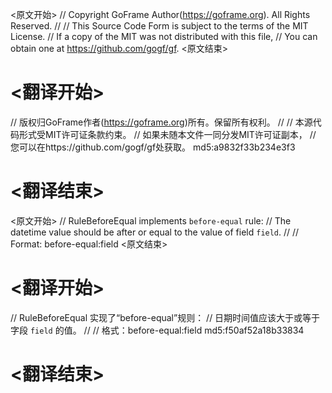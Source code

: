 
<原文开始>
// Copyright GoFrame Author(https://goframe.org). All Rights Reserved.
//
// This Source Code Form is subject to the terms of the MIT License.
// If a copy of the MIT was not distributed with this file,
// You can obtain one at https://github.com/gogf/gf.
<原文结束>

# <翻译开始>
// 版权归GoFrame作者(https://goframe.org)所有。保留所有权利。
//
// 本源代码形式受MIT许可证条款约束。
// 如果未随本文件一同分发MIT许可证副本，
// 您可以在https://github.com/gogf/gf处获取。 md5:a9832f33b234e3f3
# <翻译结束>


<原文开始>
// RuleBeforeEqual implements `before-equal` rule:
// The datetime value should be after or equal to the value of field `field`.
//
// Format: before-equal:field
<原文结束>

# <翻译开始>
// RuleBeforeEqual 实现了“before-equal”规则：
// 日期时间值应该大于或等于字段 `field` 的值。
//
// 格式：before-equal:field md5:f50af52a18b33834
# <翻译结束>

